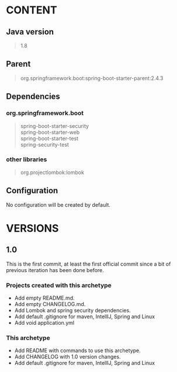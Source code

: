 # CONTENT
## Java version
>1.8
## Parent
>org.springframework.boot:spring-boot-starter-parent:2.4.3
## Dependencies
### org.springframework.boot
>spring-boot-starter-security<br>
>spring-boot-starter-web<br>
>spring-boot-starter-test<br>
>spring-security-test

### other libraries
>org.projectlombok:lombok

## Configuration
No configuration will be created by default.

# VERSIONS
## 1.0
This is the first commit, at least the first official commit since a bit of previous iteration has been done before.
### Projects created with this archetype
<ul>
    <li>Add empty README.md.</li>
    <li>Add empty CHANGELOG.md.</li>
    <li>Add Lombok and spring security dependencies.</li>
    <li>Add default .gitignore for maven, IntellIJ, Spring and Linux</li>
    <li>Add void application.yml</li>
</ul>

### This archetype
<ul>
    <li>Add README with commands to use this archetype.</li>
    <li>Add CHANGELOG with 1.0 version changes.</li>
    <li>Add default .gitignore for maven, IntellIJ, Spring and Linux</li>
</ul>